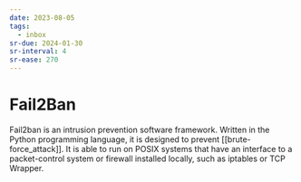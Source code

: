 ```yaml
---
date: 2023-08-05
tags:
  - inbox
sr-due: 2024-01-30
sr-interval: 4
sr-ease: 270
---
```


# Fail2Ban

Fail2ban is an intrusion prevention software framework. Written in the Python
programming language, it is designed to prevent [[brute-force_attack]]. It is
able to run on POSIX systems that have an interface to a packet-control system
or firewall installed locally, such as iptables or TCP Wrapper.
